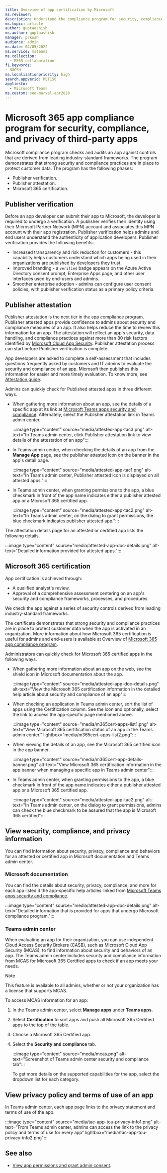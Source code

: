 ```yaml
---
title: Overview of app certification by Microsoft
ms.reviewer: 
description: Understand the compliance program for security, compliance, and privacy of third-party apps, app attestation and certification programs for Teams apps.
ms.topic: article
author: guptaashish
ms.author: guptaashish
manager: prkosh
audience: admin
ms.date: 04/05/2022
ms.service: msteams
ms.collection: 
  - M365-collaboration
f1.keywords:
- NOCSH
ms.localizationpriority: high
search.appverid: MET150
appliesto: 
  - Microsoft Teams
ms.custom: seo-marvel-apr2020
---
```

# Microsoft 365 app compliance program for security, compliance, and privacy of third-party apps

Microsoft compliance program checks and audits an app against controls that are derived from leading industry-standard frameworks. The program demonstrates that strong security and compliance practices are in place to protect customer data. The program has the following phases:

* Publisher verification.
* Publisher attestation.
* Microsoft 365 certification.

## Publisher verification

Before an app developer can submit their app to Microsoft, the developer is required to undergo a verification. A publisher verifies their identity using their Microsoft Partner Network (MPN) account and associates this MPN account with their app registration. Publisher verification helps admins and end users understand the authenticity of application developers. Publisher verification provides the following benefits:

* Increased transparency and risk reduction for customers - this capability helps customers understand which apps being used in their organizations are published by developers they trust.
* Improved branding - a `verified` badge appears on the Azure Active Directory consent prompt, Enterprise Apps page, and other user interfaces used by end-users and admins.
* Smoother enterprise adoption - admins can configure user consent policies, with publisher verification status as a primary policy criteria.

## Publisher attestation

Publisher attestation is the next tier in the app compliance program. Publisher attested apps provide confidence to admins about security and compliance measures of an app. It also helps reduce the time to review this information for an app. The attestation will reflect an app's security, data handling, and compliance practices against more than 80 risk factors identified by [Microsoft Cloud App Security](https://www.microsoft.com/microsoft-365/enterprise-mobility-security/cloud-app-security). Publisher attestation process can start before Publisher verification is complete.

App developers are asked to complete a self-assessment that includes questions frequently asked by customers and IT admins to evaluate the security and compliance of an app. Microsoft then publishes this information for easier and more timely evaluation. To know more, see [Attestation guide](/microsoft-365-app-certification/docs/enterprise-app-attestation-guide).

Admins can quickly check for Published attested apps in three different ways.

* When gathering more information about an app, see the details of a specific app at its link at [Microsoft Teams apps security and compliance](/microsoft-365-app-certification/teams/teams-apps). Alternately, select the Publisher attestation link in Teams admin center.

  :::image type="content" source="media/attested-app-tac3.png" alt-text="In Teams admin center, click Publisher attestation link to view details of the attestation of an app":::

* In Teams admin center, when checking the details of an app from the **Manage App** page, see the publisher attested icon on the banner in the app's detail page.

  :::image type="content" source="media/attested-app-tac1.png" alt-text="In Teams admin center, Publisher attested icon is displayed on all attested apps.":::

* In Teams admin center, when granting permissions to the app, a blue checkmark in front of the app name indicates either a publisher attested app or a Microsoft 365 certified app.

   :::image type="content" source="media/attested-app-tac2.png" alt-text="In Teams admin center, on the dialog to grant permissions, the blue checkmark indicates publisher attested app.":::

The attestation details page for an attested or certified app lists the following details.

:::image type="content" source="media/attested-app-doc-details.png" alt-text="Detailed information provided for attested apps.":::

## Microsoft 365 certification

App certification is achieved through:

* A qualified analyst's review.
* Approval of a comprehensive assessment centering on an app's security and compliance frameworks, processes, and procedures.

We check the app against a series of security controls derived from leading industry-standard frameworks.

The certificate demonstrates that strong security and compliance practices are in place to protect customer data when the app is activated in an organization. More information about how Microsoft 365 certification is useful for admins and end-users is available at Overview of [Microsoft 365 app compliance program](/microsoft-365-app-certification/docs/enterprise-app-certification-guide).

Administrators can quickly check for Microsoft 365 certified apps in the following ways.

* When gathering more information about an app on the web, see the shield icon in Microsoft documentation about the app.

  :::image type="content" source="media/attested-app-doc-details.png" alt-text="View the Microsoft 365 certification information in the detailed help article about security and compliance of an app":::

* When checking an application in Teams admin center, sort the list of apps using the Certification column. See the icon and optionally, select the link to access the app-specific page mentioned above.

  :::image type="content" source="media/m365cert-apps-list1.png" alt-text="View Microsoft 365 certification status of an app in the Teams admin center." lightbox="media/m365cert-apps-list2.png":::

* When viewing the details of an app, see the Microsoft 365 certified icon in the app banner.

  :::image type="content" source="media/m365cert-app-details-banner.png" alt-text="View Microsoft 365 certification information in the app banner when managing a specific app in Teams admin center":::

* In Teams admin center, when granting permissions to the app, a blue checkmark in front of the app name indicates either a publisher attested app or a Microsoft 365 certified app.

   :::image type="content" source="media/attested-app-tac2.png" alt-text="In Teams admin center, on the dialog to grant permissions, admins can check the blue checkmark to be assured that the app is Microsoft 365 certified":::

## View security, compliance, and privacy information

You can find information about security, privacy, compliance and behaviors for an attested or certified app in Microsoft documentation and Teams admin center.

### Microsoft documentation

You can find the details about security, privacy, compliance, and more for each app listed it the app-specific help articles linked from [Microsoft Teams apps security and compliance](/microsoft-365-app-certification/teams/teams-apps).

:::image type="content" source="media/attested-app-doc-details.png" alt-text="Detailed information that is provided for apps that undergo Microsoft compliance program.":::

### Teams admin center

When evaluating an app for their organization, you can use independent Cloud Access Security Brokers (CASB), such as Microsoft Cloud App Security (MCAS), to find information about security and behaviors of an app. The Teams admin center includes security and compliance information from MCAS for Microsoft 365 Certified apps to check if an app meets your needs.

> [!NOTE]
> This feature is available to all admins, whether or not your organization has a license that supports MCAS.

To access MCAS information for an app:

1. In the Teams admin center, select **Manage apps** under **Teams apps**.
1. Select **Certification** to sort apps and push all Microsoft 365 Certified apps to the top of the table.
1. Choose a Microsoft 365 Certified app.
1. Select the **Security and compliance** tab.

   :::image type="content" source="media/mcas.png" alt-text="Screenshot of Teams admin center security and compliance tab":::

   To get more details on the supported capabilities for the app, select the dropdown list for each category.

<!--- TBD: Move to the permissions article 

## View the granted Graph permissions in Azure Portal

Admins can grant permission to an app on behalf of all organization users. It helps avoid each user to individually request the permissions. Permissions granted of an admin are called delegated permissions in [Azure Portal](https://aad.portal.azure.com/).

Before you grant any permission to an app, review a list of requested permissions in the [Manage Apps](https://admin.teams.microsoft.com/policies/manage-apps) section of Teams admin center.

:::image type="content" source="media/attested-app-tac2.png" alt-text="In Teams admin center, on the dialog to grant permissions, admins can check the permissions requested by an app.":::

After admins grant the org-wide permissions to an app, they can review the Graph permissions in Azure Portal.

:::image type="content" source="media/tac-perms-in-aad-after-granting1.png" alt-text="Admins can see all the app permissions granted by users and admins in the Azure Portal." lightbox="media/tac-perms-in-aad-after-granting2.png":::
--->

## View privacy policy and terms of use of an app

In Teams admin center, each app page links to the privacy statement and terms of use of the app.

:::image type="content" source="media/tac-app-tou-privacy-info1.png" alt-text="From Teams admin center, admins can access the link to the privacy policy and terms of use for every app" lightbox="media/tac-app-tou-privacy-info2.png":::

<!--- TBD: Parking some content for later review. Check if this content needs to be published.

- How to view the support information for an app in TAC?

- We also have a few more quality and security checks for apps. We have launched Microsoft Cloud App Security (MCAS) program for the customer who have E5 or EMS license, where we rate risk for your cloud apps based on regulatory certification, industry standards, and best practices. We are also working on an Apps Quality Score system (launching soon) for all apps on Teams platform, and you will be able to check an app’s quality score quickly on Teams Store.

--->

## See also

* [View app permissions and grant admin consent](app-permissions-admin-center.md).
